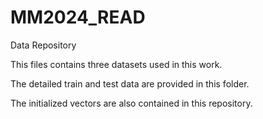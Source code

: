 # MM2024_READ
Data Repository

This files contains three datasets used in this work.

The detailed train and test data are provided in this folder.

The initialized vectors are also contained in this repository.
